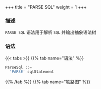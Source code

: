 +++
title = "PARSE SQL"
weight = 1
+++

### 描述

`PARSE SQL` 语法用于解析 `SQL` 并输出抽象语法树

### 语法

{{< tabs >}}
{{% tab name="语法" %}}
```sql
ParseSql ::=
  'PARSE' sqlStatement 
```
{{% /tab %}}
{{% tab name="铁路图" %}}
<iframe frameborder="0" name="diagram" id="diagram" width="100%" height="100%"></iframe>
{{% /tab %}}
{{< /tabs >}}

### 返回值说明

| 列                       | 说明            |
|--------------------------|----------------|
| parsed_statement         | 解析SQL语句类型  |
| parsed_statement_detail  | 解析SQL语句细节  |

### 示例

- 解析 `SQL` 并输出抽象语法树

```sql
PARSE SELECT * FROM t_order;
```

```sql
mysql> PARSE SELECT * FROM t_order;
+----------------------+-------------------------------------------------------------------------------------------------------------------------------------------------------------------------------------------------------------------------------------------------------------------------------------------------------+
| parsed_statement     | parsed_statement_detail                                                                                                                                                                                                                                                                               |
+----------------------+-------------------------------------------------------------------------------------------------------------------------------------------------------------------------------------------------------------------------------------------------------------------------------------------------------+
| MySQLSelectStatement | {"projections":{"startIndex":7,"stopIndex":7,"projections":[{"startIndex":7,"stopIndex":7}],"distinctRow":false},"from":{"tableName":{"startIndex":14,"stopIndex":20,"identifier":{"value":"t_order","quoteCharacter":"NONE"}}},"parameterCount":0,"parameterMarkerSegments":[],"commentSegments":[]} |
+----------------------+-------------------------------------------------------------------------------------------------------------------------------------------------------------------------------------------------------------------------------------------------------------------------------------------------------+
1 row in set (0.01 sec)
```

### 保留字

`PARSE`

### 相关链接

- [保留字](/cn/user-manual/shardingsphere-proxy/distsql/syntax/reserved-word/)
